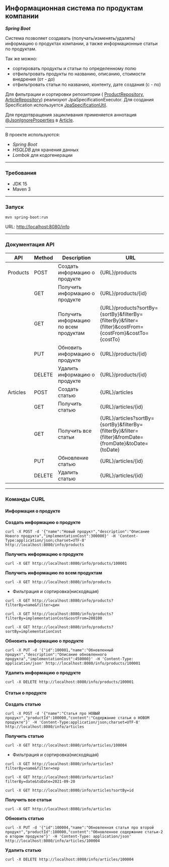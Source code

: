 Информационная система по продуктам компании
--------------------------------------------

_**Spring Boot**_

Система позволяет создавать (получать/изменять/удалять) информацию о продуктах компании, а также
информационные статьи по продуктам.

Так же можно:
- сортировать продукты и статьи по определенному полю
- отфильтровать продукты по названию, описанию, стоимости внедрения (от - до)
- отфильтровать статьи по названию, контенту, дате создания (с - по)

Для фильтрации и сортировки репозитории (
[ProductRepository](src/main/java/org/company/products/info/repository/ProductRepository.java), 
[ArticleRepository](src/main/java/org/company/products/info/repository/ArticleRepository.java)) 
реализуют JpaSpecificationExecutor. Для создания Specification используется 
[JpaSpecificationUtil](src/main/java/org/company/products/info/util/JpaSpecificationUtil.java).

Для предотвращения зацикливания применяется аннотация [@JsonIgnoreProperties](https://stackoverflow.com/a/39573255) в 
[Article](src/main/java/org/company/products/info/model/Article.java).

---

В проекте используются:

- _Spring Boot_
- _HSQLDB_ для хранения данных
- _Lombok_ для кодогенерации

---

### Требования

- JDK 15
- Maven 3

---

### Запуск
```
mvn spring-boot:run
```

URL: [http://localhost:8080/info](http://localhost:8080/info)

---

### Документация API

| API        | Method | Description                             | URL                                                                                                   |
|------------|--------|-----------------------------------------|-------------------------------------------------------------------------------------------------------|
| Products   | POST   | Создать информацию о продукте           | {URL}/products                                                                                        |
|            | GET    | Получить информацию о продукте          | {URL}/products/{id}                                                                                   |
|            | GET    | Получить информацию по всем продуктам   | {URL}/products?sortBy={sortBy}&filterBy={filterBy}&filter={filter}&costFrom={costFrom}&costTo={costTo}|
|            | PUT    | Обновить информацию о продукте          | {URL}/products/{id}                                                                                   |
|            | DELETE | Удалить информацию о продукте           | {URL}/products/{id}                                                                                   |
| Articles   | POST   | Создать статью                          | {URL}/articles                                                                                        |
|            | GET    | Получить статью                         | {URL}/articles/{id}                                                                                   |
|            | GET    | Получить все статьи                     | {URL}/articles?sortBy={sortBy}&filterBy={filterBy}&filter={filter}&fromDate={fromDate}&toDate={toDate}|
|            | PUT    | Обновление статью                       | {URL}/articles/{id}                                                                                   |
|            | DELETE | Удалить статью                          | {URL}/articles/{id}                                                                                   |

---

### Команды CURL

#### Информация о продукте

**Создать информацию о продукте**
```shell
curl -X POST -d '{"name":"Новый продукт","description":"Описание Нового продукта","implementationCost":300000}' -H 'Content-Type:application/json;charset=UTF-8' http://localhost:8080/info/products
```
**Получить информацию о продукте**
```shell
curl -X GET http://localhost:8080/info/products/100001
```
**Получить информацию по всем продуктам**
```shell
curl -X GET http://localhost:8080/info/products
```
 - Фильтрация и сортировка(нисходящая)
```shell
curl -X GET http://localhost:8080/info/products?filterBy=name&filter=дин
```
```shell
curl -X GET http://localhost:8080/info/products?filterBy=implementationCost&costFrom=200100
```
```shell
curl -X GET http://localhost:8080/info/products?sortBy=implementationCost
```
**Обновить информацию о продукте**
```shell
curl -X PUT -d '{"id":100001,"name":"Обновленный продукт","description":"Описание обновленного продукта","implementationCost":450000}' -H 'Content-Type: application/json' http://localhost:8080/info/products/100001
```
**Удалить информацию о продукте**
```shell
curl -X DELETE http://localhost:8080/info/products/100001
```

#### Статьи о продукте

**Создать статью**
```shell
curl -X POST -d '{"name":"Статья про НОВЫЙ продукт","productId":100000,"content":"Содержание статьи о НОВОМ продукте"}' -H 'Content-Type:application/json;charset=UTF-8' http://localhost:8080/info/articles
```
**Получить статью**
```shell
curl -X GET http://localhost:8080/info/articles/100004
```
 - Фильтрация и сортировка(нисходящая)
```shell
curl -X GET http://localhost:8080/info/articles?filterBy=name&filter=пер
```
```shell
curl -X GET http://localhost:8080/info/articles?filterBy=date&toDate=2021-09-20
```
```shell
curl -X GET http://localhost:8080/info/articles?sortBy=id
```
**Получить все статьи**
```shell
curl -X GET http://localhost:8080/info/articles
```
**Обновить статью**
```shell
curl -X PUT -d '{"id":100004,"name":"Обновленная статья про второй продукт","productId":100000,"content":"Обновленное содержание статьи-2 о втором продукте"}' -H 'Content-Type: application/json' http://localhost:8080/info/articles/100004
```
**Удалить статью**
```shell
curl -X DELETE http://localhost:8080/info/articles/100004
```
